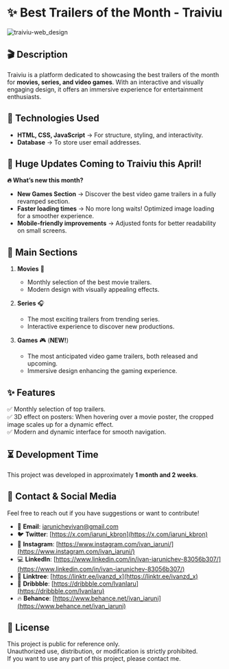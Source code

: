# ✨ Best Trailers of the Month - Traiviu
![traiviu-web_design](https://github.com/user-attachments/assets/0101d75d-7180-4524-92f7-f99e5efe6338)

## 🎬 Description
Traiviu is a platform dedicated to showcasing the best trailers of the month for **movies, series, and video games**. With an interactive and visually engaging design, it offers an immersive experience for entertainment enthusiasts.

## 🚀 Technologies Used
- **HTML, CSS, JavaScript** → For structure, styling, and interactivity.
- **Database** → To store user email addresses.

## 📢 Huge Updates Coming to Traiviu this April!
**🔥 What’s new this month?**
- **New Games Section** → Discover the best video game trailers in a fully revamped section.
- **Faster loading times** → No more long waits! Optimized image loading for a smoother experience.
- **Mobile-friendly improvements** → Adjusted fonts for better readability on small screens.

## 🌟 Main Sections

1. **Movies** 🎥  
   - Monthly selection of the best movie trailers.
   - Modern design with visually appealing effects.

2. **Series** 🎧  
   - The most exciting trailers from trending series.
   - Interactive experience to discover new productions.

3. **Games** 🎮 (**NEW!**)  
   - The most anticipated video game trailers, both released and upcoming.
   - Immersive design enhancing the gaming experience.

## ✨ Features
✅ Monthly selection of top trailers.  
✅ 3D effect on posters: When hovering over a movie poster, the cropped image scales up for a dynamic effect.  
✅ Modern and dynamic interface for smooth navigation.

## ⏳ Development Time
This project was developed in approximately **1 month and 2 weeks**.

## 📩 Contact & Social Media
Feel free to reach out if you have suggestions or want to contribute!

- 📧 **Email**: iarunichevivan@gmail.com
- 🐦 **Twitter**: [https://x.com/iaruni_kbron](https://x.com/iaruni_kbron)
- 📸 **Instagram**: [https://www.instagram.com/ivan_iaruni/](https://www.instagram.com/ivan_iaruni/)
- 💻 **LinkedIn**: [https://www.linkedin.com/in/ivan-iarunichev-83056b307/](https://www.linkedin.com/in/ivan-iarunichev-83056b307/)
- 🔗 **Linktree**: [https://linktr.ee/ivanzd_x](https://linktr.ee/ivanzd_x)
- 📝 **Dribbble**: [https://dribbble.com/IvanIaru](https://dribbble.com/IvanIaru)
- 🔥 **Behance**: [https://www.behance.net/ivan_iaruni](https://www.behance.net/ivan_iaruni)

## 📄 License
This project is public for reference only.  
Unauthorized use, distribution, or modification is strictly prohibited.  
If you want to use any part of this project, please contact me.
